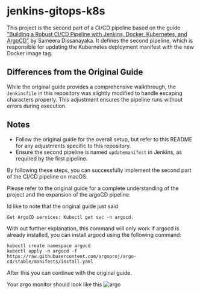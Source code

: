 # jenkins-gitops-k8s

This project is the second part of a CI/CD pipeline based on the guide ["Building a Robust CI/CD Pipeline with Jenkins, Docker, Kubernetes, and ArgoCD"](https://sameeradissanayaka.medium.com/building-a-robust-ci-cd-pipeline-with-jenkins-docker-kubernetes-and-argocd-bdcc15a31a2f) by Sameera Dissanayaka. It defines the second pipeline, which is responsible for updating the Kubernetes deployment manifest with the new Docker image tag.

## Differences from the Original Guide

While the original guide provides a comprehensive walkthrough, the `Jenkinsfile` in this repository was slightly modified to handle escaping characters properly. This adjustment ensures the pipeline runs without errors during execution.

## Notes

- Follow the original guide for the overall setup, but refer to this README for any adjustments specific to this repository.
- Ensure the second pipeline is named `updatemanifest` in Jenkins, as required by the first pipeline.

By following these steps, you can successfully implement the second part of the CI/CD pipeline on macOS.

Please refer to the original guide for a complete understanding of the project and the expansion
of the argoCD pipeline.


Id like to note that the original guide just said 
```
Get ArgoCD services: Kubectl get svc -n argocd.
```

With out further explanation, this command will only work if argocd is already installed, you can install argocd using the following command:
```
kubectl create namespace argocd
kubectl apply -n argocd -f https://raw.githubusercontent.com/argoproj/argo-cd/stable/manifests/install.yaml
```

After this you can continue with the original guide.

Your argo monitor should look like this
![argo](./img/Screenshot%202025-05-12%20at%205.02.07 PM.png)
